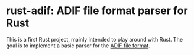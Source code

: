 # rust-adif: ADIF file format parser for Rust

This is a first Rust project, mainly intended to play around with Rust.  The
goal is to implement a basic parser for the [ADIF file
format](http://www.adif.org/308/ADIF_308.htm).
